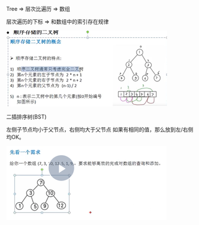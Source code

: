 Tree => 层次比遍历 => 数组

层次遍历的下标 => 和数组中的索引存在规律

![Tree2Arr](./Tree2Array.png)

二插排序树(BST)

左侧子节点均小于父节点，右侧均大于父节点
如果有相同的值，那么放到左/右侧均OK。

![Tree2Arr](./sortBinaryTree.png)